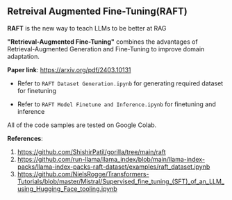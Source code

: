 ## Retreival Augmented Fine-Tuning(RAFT)

**RAFT** is the new way to teach LLMs to be better at RAG

**"Retrieval-Augmented Fine-Tuning"** combines the advantages of Retrieval-Augmented Generation and Fine-Tuning to improve domain adaptation.


**Paper link**: https://arxiv.org/pdf/2403.10131


* Refer to `RAFT Dataset Generation.ipynb` for generating required dataset for finetuning

* Refer to `RAFT Model Finetune and Inference.ipynb` for finetuning and inference

All of the code samples are tested on Google Colab.

**References**:
1. https://github.com/ShishirPatil/gorilla/tree/main/raft
2. https://github.com/run-llama/llama_index/blob/main/llama-index-packs/llama-index-packs-raft-dataset/examples/raft_dataset.ipynb
3. https://github.com/NielsRogge/Transformers-Tutorials/blob/master/Mistral/Supervised_fine_tuning_(SFT)_of_an_LLM_using_Hugging_Face_tooling.ipynb